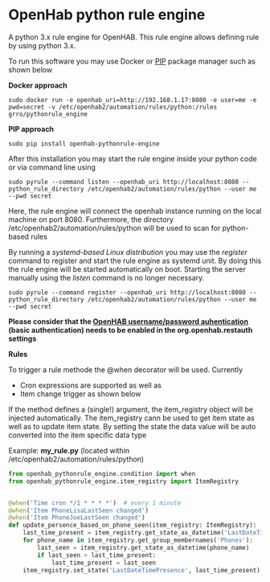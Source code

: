 # OpenHab python rule engine
A python 3.x rule engine for OpenHAB. This rule engine allows defining rule by using python 3.x. 


To run this software you may use Docker or [PIP](https://realpython.com/what-is-pip/) package manager such as shown below

**Docker approach**
```
sudo docker run -e openhab_uri=http://192.168.1.17:8080 -e user=me -e pwd=secret -v /etc/openhab2/automation/rules/python:/rules grro/pythonrule_engine 
```

**PIP approach**
```
sudo pip install openhab-pythonrule-engine
```

After this installation you may start the rule engine inside your python code or via command line using
```
sudo pyrule --command listen --openhab_uri http://localhost:8080 --python_rule_directory /etc/openhab2/automation/rules/python --user me --pwd secret
```
Here, the rule engine will connect the openhab instance running on the local machine on port 8080. Furthermore, the directory /etc/openhab2/automation/rules/python will be used to scan for python-based rules

By running a *systemd-based Linux distribution* you may use the *register* command to register and start the rule engine as systemd unit.
By doing this the rule engine will be started automatically on boot. Starting the server manually using the *listen* command is no longer necessary.
```
sudo pyrule --command register --openhab_uri http://localhost:8080 --python_rule_directory /etc/openhab2/automation/rules/python --user me --pwd secret
```  

**Please consider that the [OpenHAB username/password auhentication](https://www.openhab.org/docs/configuration/restdocs.html) (basic authentication) needs to 
be enabled in the org.openhab.restauth settings**


**Rules**

To trigger a rule methode the @when decorator will be used. Currently
 * Cron expressions are supported as well as
 * Item change trigger 
as shown below 

If the method defines a (single!) argument, the item_registry object will be injected automatically. The item_registry cann be used 
to get item state as well as to update item state. By setting the state the data value will be auto converted into the item specific data type 

Example: **my_rule.py** (located within /etc/openhab2/automation/rules/python)
```python
from openhab_pythonrule_engine.condition import when
from openhab_pythonrule_engine.item_registry import ItemRegistry


@when('Time cron */1 * * * *')  # every 1 minute
@when('Item PhoneLisaLastSeen changed')
@when('Item PhoneJoeLastSeen changed')
def update_persence_based_on_phone_seen(item_registry: ItemRegistry):
    last_time_present = item_registry.get_state_as_datetime('LastDateTimePresence')
    for phone_name in item_registry.get_group_membernames('Phones'):
        last_seen = item_registry.get_state_as_datetime(phone_name)
        if last_seen > last_time_present:
            last_time_present = last_seen
    item_registry.set_state('LastDateTimePresence', last_time_present)
```
